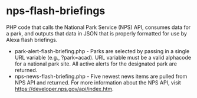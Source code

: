 # nps-flash-briefings
PHP code that calls the National Park Service (NPS) API, consumes data for a park, and outputs that data in JSON that is properly formatted for use by Alexa flash briefings. 
* park-alert-flash-briefing.php - Parks are selected by passing in a single URL variable (e.g., ?park=acad). URL variable must be a valid alphacode for a national park site. All active alerts for the designated park are returned.
* nps-news-flash-briefing.php - Five newest news items are pulled from NPS API and returned.
For more information about the NPS API, visit https://developer.nps.gov/api/index.htm.
